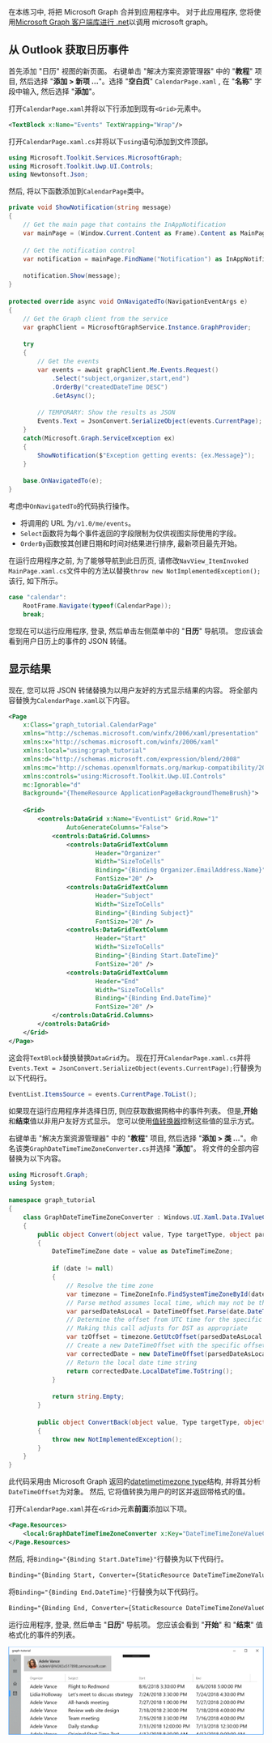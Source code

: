 <!-- markdownlint-disable MD002 MD041 -->

在本练习中, 将把 Microsoft Graph 合并到应用程序中。 对于此应用程序, 您将使用[Microsoft Graph 客户端库进行 .net](https://github.com/microsoftgraph/msgraph-sdk-dotnet)以调用 microsoft graph。

## <a name="get-calendar-events-from-outlook"></a>从 Outlook 获取日历事件

首先添加 "日历" 视图的新页面。 右键单击 "解决方案资源管理器" 中的 "**教程**" 项目, 然后选择 "**添加 > 新项 ...**"。选择 "**空白页**" `CalendarPage.xaml` , 在 "**名称**" 字段中输入, 然后选择 "**添加**"。

打开`CalendarPage.xaml`并将以下行添加到现有`<Grid>`元素中。

```xml
<TextBlock x:Name="Events" TextWrapping="Wrap"/>
```

打开`CalendarPage.xaml.cs`并将以下`using`语句添加到文件顶部。

```cs
using Microsoft.Toolkit.Services.MicrosoftGraph;
using Microsoft.Toolkit.Uwp.UI.Controls;
using Newtonsoft.Json;
```

然后, 将以下函数添加到`CalendarPage`类中。

```cs
private void ShowNotification(string message)
{
    // Get the main page that contains the InAppNotification
    var mainPage = (Window.Current.Content as Frame).Content as MainPage;

    // Get the notification control
    var notification = mainPage.FindName("Notification") as InAppNotification;

    notification.Show(message);
}

protected override async void OnNavigatedTo(NavigationEventArgs e)
{
    // Get the Graph client from the service
    var graphClient = MicrosoftGraphService.Instance.GraphProvider;

    try
    {
        // Get the events
        var events = await graphClient.Me.Events.Request()
            .Select("subject,organizer,start,end")
            .OrderBy("createdDateTime DESC")
            .GetAsync();

        // TEMPORARY: Show the results as JSON
        Events.Text = JsonConvert.SerializeObject(events.CurrentPage);
    }
    catch(Microsoft.Graph.ServiceException ex)
    {
        ShowNotification($"Exception getting events: {ex.Message}");
    }

    base.OnNavigatedTo(e);
}
```

考虑中`OnNavigatedTo`的代码执行操作。

- 将调用的 URL 为`/v1.0/me/events`。
- `Select`函数将为每个事件返回的字段限制为仅供视图实际使用的字段。
- `OrderBy`函数按其创建日期和时间对结果进行排序, 最新项目最先开始。

在运行应用程序之前, 为了能够导航到此日历页, 请修改`NavView_ItemInvoked` `MainPage.xaml.cs`文件中的方法以替换`throw new NotImplementedException();`该行, 如下所示。

```cs
case "calendar":
    RootFrame.Navigate(typeof(CalendarPage));
    break;
```

您现在可以运行应用程序, 登录, 然后单击左侧菜单中的 "**日历**" 导航项。 您应该会看到用户日历上的事件的 JSON 转储。

## <a name="display-the-results"></a>显示结果

现在, 您可以将 JSON 转储替换为以用户友好的方式显示结果的内容。 将全部内容替换为`CalendarPage.xaml`以下内容。

```xml
<Page
    x:Class="graph_tutorial.CalendarPage"
    xmlns="http://schemas.microsoft.com/winfx/2006/xaml/presentation"
    xmlns:x="http://schemas.microsoft.com/winfx/2006/xaml"
    xmlns:local="using:graph_tutorial"
    xmlns:d="http://schemas.microsoft.com/expression/blend/2008"
    xmlns:mc="http://schemas.openxmlformats.org/markup-compatibility/2006"
    xmlns:controls="using:Microsoft.Toolkit.Uwp.UI.Controls"
    mc:Ignorable="d"
    Background="{ThemeResource ApplicationPageBackgroundThemeBrush}">

    <Grid>
        <controls:DataGrid x:Name="EventList" Grid.Row="1"
                AutoGenerateColumns="False">
            <controls:DataGrid.Columns>
                <controls:DataGridTextColumn
                        Header="Organizer"
                        Width="SizeToCells"
                        Binding="{Binding Organizer.EmailAddress.Name}"
                        FontSize="20" />
                <controls:DataGridTextColumn
                        Header="Subject"
                        Width="SizeToCells"
                        Binding="{Binding Subject}"
                        FontSize="20" />
                <controls:DataGridTextColumn
                        Header="Start"
                        Width="SizeToCells"
                        Binding="{Binding Start.DateTime}"
                        FontSize="20" />
                <controls:DataGridTextColumn
                        Header="End"
                        Width="SizeToCells"
                        Binding="{Binding End.DateTime}"
                        FontSize="20" />
            </controls:DataGrid.Columns>
        </controls:DataGrid>
    </Grid>
</Page>
```

这会将`TextBlock`替换替换`DataGrid`为。 现在打开`CalendarPage.xaml.cs`并将`Events.Text = JsonConvert.SerializeObject(events.CurrentPage);`行替换为以下代码行。

```cs
EventList.ItemsSource = events.CurrentPage.ToList();
```

如果现在运行应用程序并选择日历, 则应获取数据网格中的事件列表。 但是,**开始**和**结束**值以非用户友好方式显示。 您可以使用[值转换器](https://docs.microsoft.com/uwp/api/Windows.UI.Xaml.Data.IValueConverter)控制这些值的显示方式。

右键单击 "解决方案资源管理器" 中的 "**教程**" 项目, 然后选择 "**添加 > 类 ...**"。命名该类`GraphDateTimeTimeZoneConverter.cs`并选择 "**添加**"。 将文件的全部内容替换为以下内容。

```cs
using Microsoft.Graph;
using System;

namespace graph_tutorial
{
    class GraphDateTimeTimeZoneConverter : Windows.UI.Xaml.Data.IValueConverter
    {
        public object Convert(object value, Type targetType, object parameter, string language)
        {
            DateTimeTimeZone date = value as DateTimeTimeZone;

            if (date != null)
            {
                // Resolve the time zone
                var timezone = TimeZoneInfo.FindSystemTimeZoneById(date.TimeZone);
                // Parse method assumes local time, which may not be the case
                var parsedDateAsLocal = DateTimeOffset.Parse(date.DateTime);
                // Determine the offset from UTC time for the specific date
                // Making this call adjusts for DST as appropriate
                var tzOffset = timezone.GetUtcOffset(parsedDateAsLocal.DateTime);
                // Create a new DateTimeOffset with the specific offset from UTC
                var correctedDate = new DateTimeOffset(parsedDateAsLocal.DateTime, tzOffset);
                // Return the local date time string
                return correctedDate.LocalDateTime.ToString();
            }

            return string.Empty;
        }

        public object ConvertBack(object value, Type targetType, object parameter, string language)
        {
            throw new NotImplementedException();
        }
    }
}
```

此代码采用由 Microsoft Graph 返回的[datetimetimezone type](https://docs.microsoft.com/graph/api/resources/datetimetimezone?view=graph-rest-1.0)结构, 并将其分析`DateTimeOffset`为对象。 然后, 它将值转换为用户的时区并返回带格式的值。

打开`CalendarPage.xaml`并在`<Grid>`元素**前面**添加以下项。

```xml
<Page.Resources>
    <local:GraphDateTimeTimeZoneConverter x:Key="DateTimeTimeZoneValueConverter" />
</Page.Resources>
```

然后, 将`Binding="{Binding Start.DateTime}"`行替换为以下代码行。

```xml
Binding="{Binding Start, Converter={StaticResource DateTimeTimeZoneValueConverter}}"
```

将`Binding="{Binding End.DateTime}"`行替换为以下代码行。

```xml
Binding="{Binding End, Converter={StaticResource DateTimeTimeZoneValueConverter}}"
```

运行应用程序, 登录, 然后单击 "**日历**" 导航项。 您应该会看到 "**开始**" 和 "**结束**" 值格式化的事件的列表。

![事件表的屏幕截图](./images/add-msgraph-01.png)
